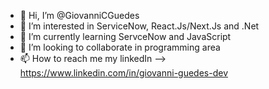 - 👋 Hi, I’m @GiovanniCGuedes
- 👀 I’m interested in ServiceNow, React.Js/Next.Js and .Net
- 🌱 I’m currently learning ServceNow and JavaScript
- 💞️ I’m looking to collaborate in programming area
- 📫 How to reach me my linkedIn --> https://www.linkedin.com/in/giovanni-guedes-dev

<!---
GiovanniCGuedes/GiovanniCGuedes is a ✨ special ✨ repository because its `README.md` (this file) appears on your GitHub profile.
You can click the Preview link to take a look at your changes.
--->
